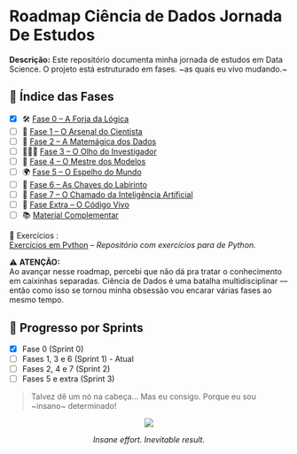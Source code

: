 # Roadmap Ciência de Dados Jornada De Estudos

**Descrição:** Este repositório documenta minha jornada de estudos em Data Science. 
O projeto está estruturado em fases. ~as quais eu vivo mudando.~

## 🧭 Índice das Fases

- [x] 🛠️ [Fase 0 – A Forja da Lógica](fase0/README.md)
- [ ] 🎒 [Fase 1 – O Arsenal do Cientista](fase1/README.md)
- [ ] 🔢 [Fase 2 – A Matemágica dos Dados](fase2/README.md)
- [ ] 🕵🏼‍♂️ [Fase 3 – O Olho do Investigador](fase3/README.md)
- [ ] 🧠 [Fase 4 – O Mestre dos Modelos](fase4/README.md)
- [ ] 🌍 [Fase 5 – O Espelho do Mundo](fase5/README.md)
- [ ] 🔐 [Fase 6 – As Chaves do Labirinto](fase6/README.md)
- [ ] 🤖 [Fase 7 – O Chamado da Inteligência Artificial](fase7/README.md)
- [ ] 🧬 [Fase Extra – O Código Vivo](fase-extra/README.md)
- [ ] 📚 [Material Complementar](material-complementar/README.md)

📝 Exercícios :  
[Exercícios em Python](https://github.com/LopesHPedro/python-exercises) – *Repositório com exercícios para  de Python.*

⚠️ **ATENÇÃO:**  
Ao avançar nesse roadmap, percebi que não dá pra tratar o conhecimento em caixinhas separadas. Ciência de Dados é uma batalha multidisciplinar — então como isso se tornou minha obsessão vou encarar várias fases ao mesmo tempo.
  
## 🚀 Progresso por Sprints
- [x] Fase 0 (Sprint 0)  
- [ ] Fases 1, 3 e 6 (Sprint 1) - Atual  
- [ ] Fases 2, 4 e 7 (Sprint 2)  
- [ ] Fases 5 e extra (Sprint 3)  

> Talvez dê um nó na cabeça...
> Mas eu consigo.
> Porque eu sou ~insano~ determinado!

<p align="center">
  <img src="https://images.steamusercontent.com/ugc/5102047032369007402/F56FA394FB191EE9C7966D4CE1E34BADEDD6C17F/?imw=637&imh=358&ima=fit&impolicy=Letterbox&imcolor=%23000000&letterbox=true" />
</p>

<p align="center">
  <em>Insane effort. Inevitable result.</em> 
</p>